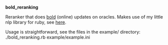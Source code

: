 **bold_reranking**

Reranker that does [bold](http://www.seas.upenn.edu/~taskar/pubs/acl06.pdf) (online)
updates on oracles. Makes use of my little nlp library for ruby, see
[here](https://github.com/pks/zipf).

Usage is straightforward, see the files in the example/ directory:
    ./bold_reranking.rb example/example.ini

